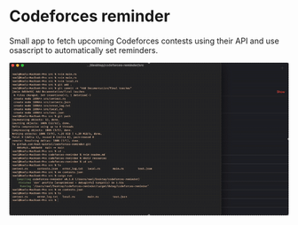 # Codeforces reminder

Small app to fetch upcoming Codeforces contests using their API and 
use osascript to automatically set reminders. 

![contests.json and error_log.txt are not saved in the OS's respective App data folder in codeforces-reminder](resources/ScreenRecording2025-04-25at07.57.10-ezgif.com-video-to-gif-converter.gif)
